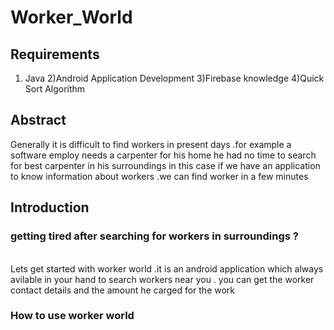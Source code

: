 # Worker_World
## Requirements
1) Java 
2)Android Application Development
3)Firebase knowledge
4)Quick Sort Algorithm 

## Abstract
 Generally it is difficult to find workers in present days .for example a software employ needs a carpenter for his home he had no time to search for best carpenter in his surroundings
 in this case if we have an application to know information about workers .we can find worker in a few minutes
 
 ## Introduction 
 <h3>getting tired after searching for workers in surroundings ?</h3></br>
 Lets get started with worker world .it is an android application which always avilable in your hand to search workers near you .
 you can get the worker contact details and the amount he carged for the work
 
 <h3> How to use worker world </h3>

 
